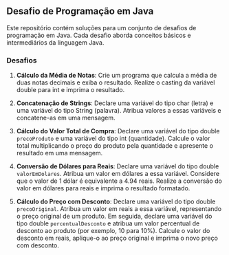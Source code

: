 ## Desafio de Programação em Java

Este repositório contém soluções para um conjunto de desafios de programação em Java. Cada desafio aborda conceitos básicos e intermediários da linguagem Java.

### Desafios

1. **Cálculo da Média de Notas**: Crie um programa que calcula a média de duas notas decimais e exiba o resultado. Realize o casting da variável double para int e imprima o resultado.

2. **Concatenação de Strings**: Declare uma variável do tipo char (letra) e uma variável do tipo String (palavra). Atribua valores a essas variáveis e concatene-as em uma mensagem.

3. **Cálculo do Valor Total de Compra**: Declare uma variável do tipo double `precoProduto` e uma variável do tipo int (quantidade). Calcule o valor total multiplicando o preço do produto pela quantidade e apresente o resultado em uma mensagem.

4. **Conversão de Dólares para Reais**: Declare uma variável do tipo double `valorEmDolares`. Atribua um valor em dólares a essa variável. Considere que o valor de 1 dólar é equivalente a 4.94 reais. Realize a conversão do valor em dólares para reais e imprima o resultado formatado.

5. **Cálculo do Preço com Desconto**: Declare uma variável do tipo double `precoOriginal`. Atribua um valor em reais a essa variável, representando o preço original de um produto. Em seguida, declare uma variável do tipo double `percentualDesconto` e atribua um valor percentual de desconto ao produto (por exemplo, 10 para 10%). Calcule o valor do desconto em reais, aplique-o ao preço original e imprima o novo preço com desconto.


